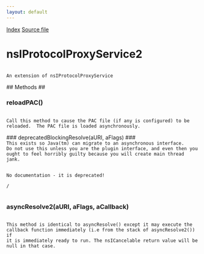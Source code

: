 ```yaml
---
layout: default
---
```

<div id='links'><a href="../index.html">Index</a>
<a href="http://dxr.mozilla.org/mozilla-central/source/netwerk/base/public/nsIProtocolProxyService2.idl">Source file</a>
</div>

# nsIProtocolProxyService2 #
<code>  
An extension of nsIProtocolProxyService  
  
</code>
## Methods ##

### reloadPAC() ###
<code>  
Call this method to cause the PAC file (if any is configured) to be  
reloaded.  The PAC file is loaded asynchronously.  
  
</code>
### deprecatedBlockingResolve(aURI, aFlags) ###
<code>  
This exists so Java(tm) can migrate to an asynchronous interface.  
Do not use this unless you are the plugin interface, and even then you  
ought to feel horribly guilty because you will create main thread jank.  
  
No documentation - it is deprecated!  
/  
</code>
### asyncResolve2(aURI, aFlags, aCallback) ###
<code>  
This method is identical to asyncResolve() except it may execute the  
callback function immediately (i.e from the stack of asyncResolve2()) if  
it is immediately ready to run. The nsICancelable return value will be  
null in that case.  
  
</code>